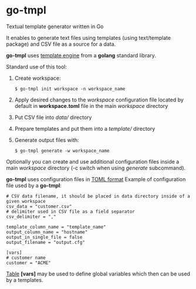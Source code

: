 # go-tmpl
Textual template generator written in Go

It enables to generate text files using templates (using text/template package) and CSV file as a source for a data.

**go-tmpl** uses [template engine](https://golang.org/pkg/text/template/) from a **golang** standard library.

Standard use of this tool:
1. Create workspace:
    
    `$ go-tmpl init workspace -n workspace_name`
 
2. Apply desired changes to the *workspace* configuration file located by default in **workspace.toml** file in the main *workspace* directory
3. Put CSV file into *data/* directory
4. Prepare templates and put them into a *template/* directory
5. Generate output files with:

    `$ go-tmpl generate -w workspace_name`
    
Optionally you can create and use additional configuration files inside a main *workspace* directory (-c switch when using *generate* subcommand).

**go-tmpl** uses configuration files in [TOML format](https://github.com/toml-lang/toml)
Example of configuration file used by a **go-tmpl**:
    
    # CSV data filename, it should be placed in data directory inside of a given workspace
    csv_data = "customer.csv"
    # delimiter used in CSV file as a field separator
    csv_delimiter = ","

    template_column_name = "template_name"
    output_column_name = "hostname"
    output_in_single_file = false
    output_filename = "output.cfg"
		
    [vars]
    # customer name
    customer = "ACME"

[Table](https://github.com/toml-lang/toml#table) **[vars]** may be used to define global variables which then can be used by a templates.
